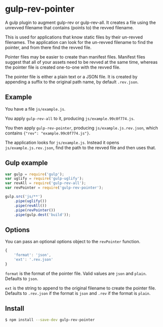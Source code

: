 # gulp-rev-pointer

A gulp plugin to augment gulp-rev or gulp-rev-all. It creates a file using the unrevved filename that contains (points to) the revved filename.

This is used for applications that know static files by their un-revved filenames. The application can look for the un-revved filename to find the pointer, and from there find the revved file.

Pointer files may be easier to create than manifest files. Manifest files suggest that all of your assets need to be revved at the same time, whereas the pointer file is created one-to-one with the revved file.

The pointer file is either a plain text or a JSON file. It is created by appending a suffix to the original path name, by default `.rev.json`.


## Example

You have a file `js/example.js`.

You apply `gulp-rev-all` to it, producing `js/example.99c0f774.js`.

You then apply `gulp-rev-pointer`, producing `js/example.js.rev.json`, which contains `{"rev": "example.99c0f774.js"}`.

The application looks for `js/example.js`. Instead it opens `js/example.js.rev.json`, find the path to the revved file and then uses that.


## Gulp example

```javascript
var gulp = require('gulp');
var uglify = require('gulp-uglify');
var revAll = require('gulp-rev-all');
var revPointer = require('gulp-rev-pointer');

gulp.src('js/**')
	.pipe(uglify())
	.pipe(revAll())
	.pipe(revPointer())
	.pipe(gulp.dest('build'));
```

## Options

You can pass an optional options object to the `revPointer` function.

```javascript
{
	'format': 'json',
	'ext': '.rev.json'
}
```

`format` is the format of the pointer file. Valid values are `json` and `plain`. Defaults to `json`.

`ext` is the string to append to the original filename to create the pointer file. Defaults to `.rev.json` if the format is `json` and `.rev` if the format is `plain`.

## Install

```sh
$ npm install --save-dev gulp-rev-pointer
```
